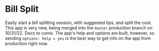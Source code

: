 # Bill Split


Easily start a bill splitting session, with suggested tips, and split the cost. This app is very new, being merged into the `master` production branch on 10/31/22. Docs to come. The app's help and options are built, however, so sending `options: help = yes` is the best way to get info on the app from production right now.